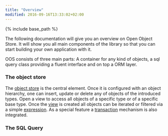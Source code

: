 ```yaml
---
title: "Overview"
modified: 2016-09-16T13:33:02+02:00
---
```


{% include base_path %}

The following documentation will give you an overview on Open Object Store. It will show you all main components of the library so that you can start building your own application with it.

OOS consists of three main parts: A container for any kind of objects, a sql query class providing a fluent interface and on top a ORM layer.

### The object store

The [object store](/#) is the central element. Once it is configured with an object hierarchy, one can insert, update or delete any of objects of the introduced types. Open a view to access all objects of a specific type or of a specific base type. Once the [view](/#) is created all objects can be iterated or filtered via a simple [expression](/#). As a special feature a [transaction](/#) mechanism is also integrated.

### The SQL Query

